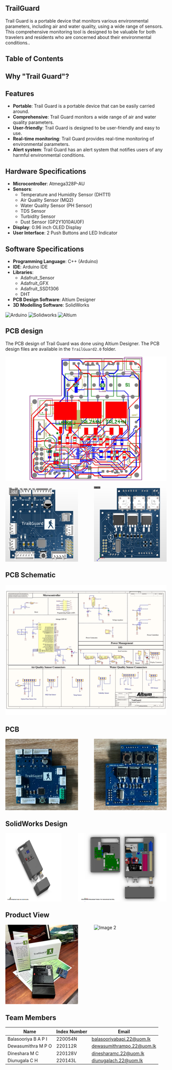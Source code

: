 ## TrailGuard
Trail Guard is a portable device that monitors various environmental parameters, including air and water quality, using a wide range of sensors. This comprehensive monitoring tool is designed to be valuable for both travelers and residents who are concerned about their environmental conditions.. 

## Table of Contents


## Why "Trail Guard"?


## Features
- **Portable**: Trail Guard is a portable device that can be easily carried around.
- **Comprehensive**: Trail Guard monitors a wide range of air and water quality parameters.
- **User-friendly**: Trail Guard is designed to be user-friendly and easy to use.
- **Real-time monitoring**: Trail Guard provides real-time monitoring of environmental parameters.
- **Alert system**: Trail Guard has an alert system that notifies users of any harmful environmental conditions.

## Hardware Specifications
- **Microcontroller**: Atmega328P-AU
- **Sensors**: 
  - Temperature and Humidity Sensor (DHT11)
  - Air Quality Sensor (MQ2)
  - Water Quality Sensor (PH Sensor)
  - TDS Sensor
  - Turbidity Sensor
  - Dust Sensor (GP2Y1010AU0F)
- **Display**: 0.96 inch OLED Display
- **User Interface**: 2 Push Buttons and LED Indicator

## Software Specifications
- **Programming Language**: C++ (Arduino)
- **IDE**: Arduino IDE
- **Libraries**:
  - Adafruit_Sensor
  - Adafruit_GFX
  - Adafruit_SSD1306
  - DHT
- **PCB Design Software**: Altium Designer
- **3D Modelling Software**: SolidWorks

![Arduino](https://img.shields.io/badge/-Arduino-00979D?logo=Arduino&logoColor=white)
![Solidworks](https://img.shields.io/badge/Solid_Works_-red)
![Altium](https://img.shields.io/badge/Altium_Designer_-%23A5915F?logo=altiumdesigner&logoColor=white)

## PCB design
The PCB design of Trail Guard was done using Altium Designer. The PCB design files are available in the `TrailGuard2.0` folder.

![PCB Design](./documents/Images/BoardStack.jpg)
<div style="display: flex; justify-content: space-between;">
    <img src="./documents/Images/PCBDesign1.png" alt="Image 1" width="45%" height="auto">
    <img src="./documents/Images/PCBDesign2.png" alt="Image 2" width="45%" height="auto">
</div>


## PCB Schematic
![PCB Schematic](./documents/Images/PCB_schematic.jpg)

## PCB
<div style="display: flex; justify-content: space-between;">
    <img src="./documents/Images/PCB1.jpg" alt="Image 1" width="45%" height="auto">
    <img src="./documents/Images/PCB2.jpg" alt="Image 2" width="45%" height="auto">
</div>

## SolidWorks Design
<div style="display: flex; justify-content: space-between;">
    <img src="./Product view/External view.png" alt="Image 1" width="35%" height="auto">
    <img src="./Product view/Internal view.png" alt="Image 2" width="55%" height="auto">
</div>

## Product View
<div style="display: flex; justify-content: space-between;">
    <img src="./documents/Images/Final product view.jpg" alt="Image 1" width="45%" height="auto">
    <img src="./documents/Images/product view 2.jpg" alt="Image 2" width="45%" height="auto">
</div>

## Team Members
| Name | Index Number |Email|
|------|--------------|--------------|
| Balasooriya B A P I | 220054N | balasooriyabapi.22@uom.lk |
| Dewasumithra M P O | 220112R| dewasumithrampo.22@uom.lk |
| Dineshara M C | 220128V |dinesharamc.22@uom.lk|
| Diunugala C H | 220143L | diunugalach.22@uom.lk |	


